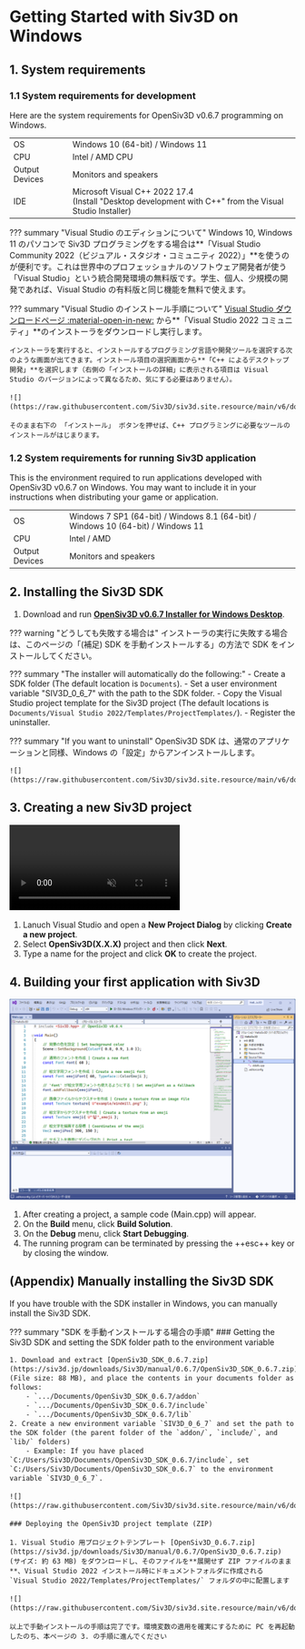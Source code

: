 # Getting Started with Siv3D on Windows

## 1. System requirements
### 1.1 System requirements for development
Here are the system requirements for OpenSiv3D v0.6.7 programming on Windows.

|  |  |
|--|--|
| OS | Windows 10 (64-bit) /  Windows 11 |
| CPU | Intel / AMD CPU |
| Output Devices | Monitors and speakers |
| IDE | Microsoft Visual C++ 2022 17.4<br>(Install "Desktop development with C++" from the Visual Studio Installer) |

??? summary "Visual Studio のエディションについて"
	Windows 10, Windows 11 のパソコンで Siv3D プログラミングをする場合は**「Visual Studio Community 2022（ビジュアル・スタジオ・コミュニティ 2022）」**を使うのが便利です。これは世界中のプロフェッショナルのソフトウェア開発者が使う「Visual Studio」という統合開発環境の無料版です。学生、個人、少規模の開発であれば、Visual Studio の有料版と同じ機能を無料で使えます。

??? summary "Visual Studio のインストール手順について"
	[Visual Studio ダウンロードページ :material-open-in-new:](https://visualstudio.microsoft.com/ja/downloads/) から**「Visual Studio 2022 コミュニティ」**のインストーラをダウンロードし実行します。

	インストーラを実行すると、インストールするプログラミング言語や開発ツールを選択する次のような画面が出てきます。インストール項目の選択画面から**「C++ によるデスクトップ開発」**を選択します（右側の「インストールの詳細」に表示される項目は Visual Studio のバージョンによって異なるため、気にする必要はありません）。

	![](https://raw.githubusercontent.com/Siv3D/siv3d.site.resource/main/v6/download/windows/vs_installer_desktop.png)

	そのまま右下の 「インストール」 ボタンを押せば、C++ プログラミングに必要なツールのインストールがはじまります。

### 1.2 System requirements for running Siv3D application
This is the environment required to run applications developed with OpenSiv3D v0.6.7 on Windows. You may want to include it in your instructions when distributing your game or application.

|  |  |
|--|--|
| OS | Windows 7 SP1 (64-bit) / Windows 8.1 (64-bit) / Windows 10 (64-bit) /  Windows 11 |
| CPU | Intel / AMD |
| Output Devices | Monitors and speakers |

## 2. Installing the Siv3D SDK

1. Download and run **[OpenSiv3D v0.6.7 Installer for Windows Desktop](https://siv3d.jp/downloads/Siv3D/OpenSiv3D_0.6.7_Installer.exe)**.

??? warning "どうしても失敗する場合は"
	インストーラの実行に失敗する場合は、このページの「(補足) SDK を手動インストールする」の方法で SDK をインストールしてください。

??? summary "The installer will automatically do the following:"
	- Create a SDK folder (The default location is `Documents`).
	- Set a user environment variable "SIV3D_0_6_7" with the path to the SDK folder.
	- Copy the Visual Studio project template for the Siv3D project (The default locations is `Documents/Visual Studio 2022/Templates/ProjectTemplates/`).
	- Register the uninstaller.

??? summary "If you want to uninstall"
	OpenSiv3D SDK は、通常のアプリケーションと同様、Windows の「設定」からアンインストールします。

	![](https://raw.githubusercontent.com/Siv3D/siv3d.site.resource/main/v6/download/windows/uninstall.png)


## 3. Creating a new Siv3D project
<video src="https://github.com/Siv3D/siv3d.site.resource/blob/main/v6/download/windows/create_project.mp4?raw=true" autoplay loop muted></video>

1. Lanuch Visual Studio and open a **New Project Dialog** by clicking **Create a new project**.
1. Select **OpenSiv3D(X.X.X)** project and then click **Next**.
1. Type a name for the project and click **OK** to create the project.


## 4. Building your first application with Siv3D
![](https://raw.githubusercontent.com/Siv3D/siv3d.site.resource/main/v6/download/windows/hellosiv3d.png)

1. After creating a project, a sample code (Main.cpp) will appear.
1. On the **Build** menu, click **Build Solution**.
1. On the **Debug** menu, click **Start Debugging**.
1. The running program can be terminated by pressing the ++esc++ key or by closing the window.

## (Appendix) Manually installing the Siv3D SDK
If you have trouble with the SDK installer in Windows, you can manually install the Siv3D SDK.

??? summary "SDK を手動インストールする場合の手順"
	### Getting the Siv3D SDK and setting the SDK folder path to the environment variable

	1. Download and extract [OpenSiv3D_SDK_0.6.7.zip](https://siv3d.jp/downloads/Siv3D/manual/0.6.7/OpenSiv3D_SDK_0.6.7.zip) (File size: 88 MB), and place the contents in your documents folder as follows:
		- `.../Documents/OpenSiv3D_SDK_0.6.7/addon`
		- `.../Documents/OpenSiv3D_SDK_0.6.7/include`
		- `.../Documents/OpenSiv3D_SDK_0.6.7/lib`
	2. Create a new environment variable `SIV3D_0_6_7` and set the path to the SDK folder (the parent folder of the `addon/`, `include/`, and `lib/` folders)
		- Example: If you have placed `C:/Users/Siv3D/Documents/OpenSiv3D_SDK_0.6.7/include`, set `C:/Users/Siv3D/Documents/OpenSiv3D_SDK_0.6.7` to the environment variable `SIV3D_0_6_7`.

	![](https://raw.githubusercontent.com/Siv3D/siv3d.site.resource/main/v6/download/windows/envvariable.png)  

	### Deploying the OpenSiv3D project template (ZIP)

	1. Visual Studio 用プロジェクトテンプレート [OpenSiv3D_0.6.7.zip](https://siv3d.jp/downloads/Siv3D/manual/0.6.7/OpenSiv3D_0.6.7.zip) (サイズ: 約 63 MB) をダウンロードし、そのファイルを**展開せず ZIP ファイルのまま**、Visual Studio 2022 インストール時にドキュメントフォルダに作成される `Visual Studio 2022/Templates/ProjectTemplates/` フォルダの中に配置します  

	![](https://raw.githubusercontent.com/Siv3D/siv3d.site.resource/main/v6/download/windows/projecttemplate.png)  

	以上で手動インストールの手順は完了です。環境変数の適用を確実にするために PC を再起動したのち、本ページの 3. の手順に進んでください
